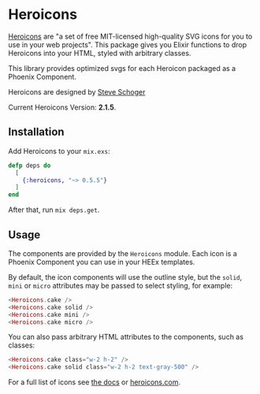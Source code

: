 # Heroicons

[Heroicons](https://heroicons.com) are "a set of free MIT-licensed high-quality SVG icons for you to use in your web projects". This package gives you Elixir functions to drop Heroicons into your HTML, styled with arbitrary classes.

This library provides optimized svgs for each Heroicon packaged as a Phoenix Component.

Heroicons are designed by [Steve Schoger](https://twitter.com/steveschoger)

Current Heroicons Version: **2.1.5**.

## Installation

Add Heroicons to your `mix.exs`:

```elixir
defp deps do
  [
    {:heroicons, "~> 0.5.5"}
  ]
end
```

After that, run `mix deps.get`.

## Usage

The components are provided by the `Heroicons` module. Each icon is a Phoenix Component you can use in your HEEx templates.

By default, the icon components will use the outline style, but the `solid`,
`mini` or `micro` attributes may be passed to select styling, for example:

```eex
<Heroicons.cake />
<Heroicons.cake solid />
<Heroicons.cake mini />
<Heroicons.cake micro />
```

You can also pass arbitrary HTML attributes to the components, such as classes:

```eex
<Heroicons.cake class="w-2 h-2" />
<Heroicons.cake solid class="w-2 h-2 text-gray-500" />
```

For a full list of icons see [the docs](https://hexdocs.pm/heroicons/api-reference.html) or [heroicons.com](https://heroicons.com/).
